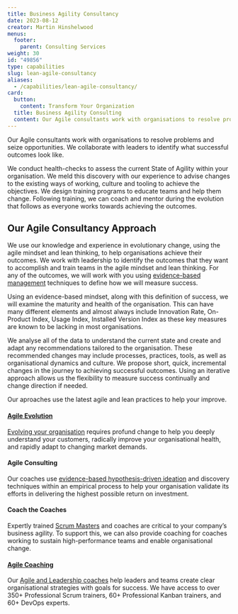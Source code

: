 ```yaml
---
title: Business Agility Consultancy
date: 2023-08-12
creator: Martin Hinshelwood
menus:
  footer:
    parent: Consulting Services
weight: 30
id: "49856"
type: capabilities
slug: lean-agile-consultancy
aliases:
  - /capabilities/lean-agile-consultancy/
card:
  button:
    content: Transform Your Organization
  title: Business Agility Consulting
  content: Our Agile consultants work with organisations to resolve problems and seize opportunities. We collaborate with leaders to identify what successful outcomes look like.
---
```


Our Agile consultants work with organisations to resolve problems and seize opportunities. We collaborate with leaders to identify what successful outcomes look like.

We conduct health-checks to assess the current State of Agility within your organisation. We meld this discovery with our experience to advise changes to the existing ways of working, culture and tooling to achieve the objectives. We design training programs to educate teams and help them change. Following training, we can coach and mentor during the evolution that follows as everyone works towards achieving the outcomes.

## Our Agile Consultancy Approach

We use our knowledge and experience in evolutionary change, using the agile mindset and lean thinking, to help organisations achieve their outcomes. We work with leadership to identify the outcomes that they want to accomplish and train teams in the agile mindset and lean thinking. For any of the outcomes, we will work with you using [evidence-based management](https://nkdagility.com/the-evidence-based-management-guide-measuring-value-to-enable-improvement-and-agility/) techniques to define how we will measure success.

Using an evidence-based mindset, along with this definition of success, we will examine the maturity and health of the organisation. This can have many different elements and almost always include Innovation Rate, On-Product Index, Usage Index, Installed Version Index as these key measures are known to be lacking in most organisations.

We analyse all of the data to understand the current state and create and adapt any recommendations tailored to the organisation. These recommended changes may include processes, practices, tools, as well as organisational dynamics and culture. We propose short, quick, incremental changes in the journey to achieving successful outcomes. Using an iterative approach allows us the flexibility to measure success continually and change direction if needed.

Our aproaches use the latest agile and lean practices to help your improve.

#### [Agile Evolution](https://nkdagility.com/agile-consultancy/)

[Evolving your organisation](https://nkdagility.com/agile-consultancy/) requires profund change to help you deeply understand your customers, radically improve your organisational health, and rapidly adapt to changing market demands.

#### Agile Consulting

Our coaches use [evidence-based hypothesis-driven ideation](https://nkdagility.com/agile-consulting-coaching) and discovery techniques within an empirical process to help your organisation validate its efforts in delivering the highest possible return on investment.

#### Coach the Coaches

Expertly trained [Scrum Masters](https://nkdagility.com/training/audiences/scrum-masters/) and coaches are critical to your company’s business agility. To support this, we can also provide coaching for coaches working to sustain high-performance teams and enable organisational change.

#### [Agile Coaching](https://nkdagility.com/agile-consultancy/)

Our [Agile and Leadership coaches](https://nkdagility.com/agile-consulting-coaching) help leaders and teams create clear organisational strategies with goals for success. We have access to over 350+ Professional Scrum trainers, 60+ Professional Kanban trainers, and 60+ DevOps experts.

